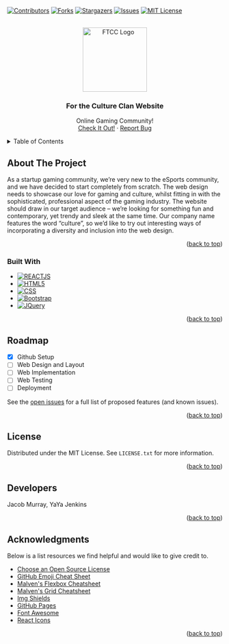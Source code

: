 <!-- Improved compatibility of back to top link: See: https://github.com/othneildrew/Best-README-Template/pull/73 -->
<a name="readme-top"></a>



<!-- PROJECT SHIELDS -->
[![Contributors][contributors-shield]][contributors-url]
[![Forks][forks-shield]][forks-url]
[![Stargazers][stars-shield]][stars-url]
[![Issues][issues-shield]][issues-url]
[![MIT License][license-shield]][license-url]

<!-- PROJECT LOGO -->
<br />
<div align="center">
  <a href="https://forthecultureclan.com">
    <img src="https://github.com/For-X-Culture-Clan/FTCC/" alt="FTCC Logo" width="150px" height="auto">
  </a>

  <h3 align="center">For the Culture Clan Website</h3>

  <p align="center">
    Online Gaming Community!
    <br />
    <a href="https://forthecultureclan.com">Check It Out!</a>
    ·
    <a href="[https://github.com/For-X-Culture-Clan/FTCC/milestones?with_issues=no](https://github.com/For-X-Culture-Clan/FTCC/milestones?with_issues=no)">Report Bug</a>
  </p>
</div>



<!-- TABLE OF CONTENTS -->
<details>
  <summary>Table of Contents</summary>
  <ol>
    <li>
      <a href="#about-the-project">About The Project</a>
      <ul>
        <li><a href="#built-with">Built With</a></li>
      </ul>
    </li>
    <li><a href="#roadmap">Roadmap</a></li>
    <li><a href="#license">License</a></li>
    <li><a href="#contact">Developers</a></li>
    <li><a href="#acknowledgments">Acknowledgments</a></li>
  </ol>
</details>



<!-- ABOUT THE PROJECT -->
## About The Project

As a startup gaming community, we’re very new to the eSports community, and we have decided to start completely from scratch. The web design needs to showcase our love for gaming and culture, whilst fitting in with the sophisticated, professional aspect of the gaming industry. The website should draw in our target audience – we’re looking for something fun and contemporary, yet trendy and sleek at the same time. Our company name features the word “culture”, so we’d like to try out interesting ways of incorporating a diversity and inclusion into the web design.

<p align="right">(<a href="#readme-top">back to top</a>)</p>



### Built With

* [![REACTJS][React.com]][React-url]
* [![HTML5][HTML5.com]][HTML5-url]
* [![CSS][CSS.com]][CSS-url]
* [![Bootstrap][Bootstrap.com]][Bootstrap-url]
* [![JQuery][JQuery.com]][JQuery-url]

<p align="right">(<a href="#readme-top">back to top</a>)</p>



<!-- ROADMAP -->
## Roadmap

- [x] Github Setup
- [ ] Web Design and Layout
- [ ] Web Implementation
- [ ] Web Testing
- [ ] Deployment

See the [open issues]([https://github.com/For-X-Culture-Clan/FTCC/milestones?with_issues=no](https://github.com/For-X-Culture-Clan/FTCC/milestones?with_issues=no)) for a full list of proposed features (and known issues).

<p align="right">(<a href="#readme-top">back to top</a>)</p>


<!-- LICENSE -->
## License

Distributed under the MIT License. See `LICENSE.txt` for more information.

<p align="right">(<a href="#readme-top">back to top</a>)</p>



<!-- Developers -->
## Developers 

Jacob Murray, YaYa Jenkins

<p align="right">(<a href="#readme-top">back to top</a>)</p>



<!-- ACKNOWLEDGMENTS -->
## Acknowledgments

Below is a list resources we find helpful and would like to give credit to.

* [Choose an Open Source License](https://choosealicense.com)
* [GitHub Emoji Cheat Sheet](https://www.webpagefx.com/tools/emoji-cheat-sheet)
* [Malven's Flexbox Cheatsheet](https://flexbox.malven.co/)
* [Malven's Grid Cheatsheet](https://grid.malven.co/)
* [Img Shields](https://shields.io)
* [GitHub Pages](https://pages.github.com)
* [Font Awesome](https://fontawesome.com)
* [React Icons](https://react-icons.github.io/react-icons/search)

<p align="right">(<a href="#readme-top">back to top</a>)</p>


<!-- MARKDOWN LINKS & IMAGES -->
<!-- https://www.markdownguide.org/basic-syntax/#reference-style-links -->
[contributors-shield]: https://img.shields.io/github/contributors/For-X-Culture-Clan/FTCC.svg?style=for-the-badge
[contributors-url]: https://github.com/For-X-Culture-Clan/FTCC/graphs/contributors
[forks-shield]: https://img.shields.io/github/forks/For-X-Culture-Clan/FTCC.svg?style=for-the-badge
[forks-url]: https://github.com/For-X-Culture-Clan/FTCC/network/members
[stars-shield]: https://img.shields.io/github/stars/For-X-Culture-Clan/FTCC.svg?style=for-the-badge
[stars-url]: https://github.com/For-X-Culture-Clan/FTCC/stargazers
[issues-shield]: https://img.shields.io/github/issues/For-X-Culture-Clan/FTCC.svg?style=for-the-badge
[issues-url]: https://github.com/For-X-Culture-Clan/FTCC/milestones?with_issues=no
[license-shield]: https://img.shields.io/github/license/For-X-Culture-Clan/FTCC.svg?style=for-the-badge
[license-url]: https://github.com/For-X-Culture-Clan/FTCC/blob/main/LICENSE.txt
[CSS.com]: https://img.shields.io/badge/CSS3-0000FF?style=for-the-badge&logo=CSS3&logoColor=white
[CSS-url]: https://developer.mozilla.org/en-US/docs/Web/CSS
[HTML5.com]: https://img.shields.io/badge/HTML5-FF5733?style=for-the-badge&logo=HTML5&logoColor=white
[HTML5-url]: https://developer.mozilla.org/en-US/docs/Glossary/HTML5
[Bootstrap.com]: https://img.shields.io/badge/Bootstrap-563D7C?style=for-the-badge&logo=bootstrap&logoColor=white
[Bootstrap-url]: https://getbootstrap.com
[JQuery.com]: https://img.shields.io/badge/jQuery-0769AD?style=for-the-badge&logo=jquery&logoColor=white
[JQuery-url]: https://jquery.com 
[React.com]:https://img.shields.io/badge/-ReactJs-61DAFB?logo=react&logoColor=white&style=for-the-badge
[React-url]: https://react.dev
